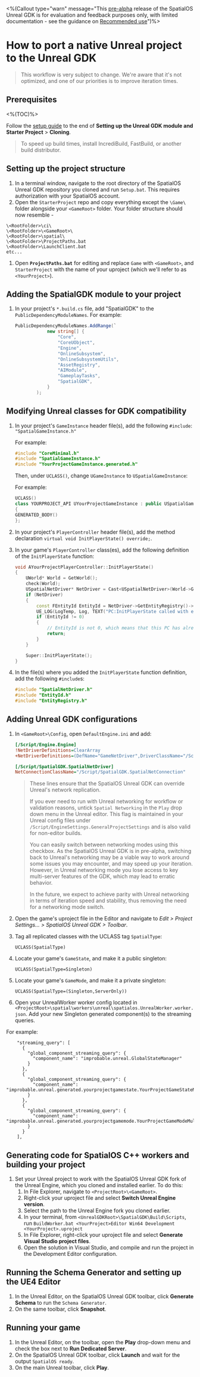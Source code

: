 <%(Callout type="warn" message="This [pre-alpha](https://docs.improbable.io/reference/latest/shared/release-policy#maturity-stages) release of the SpatialOS Unreal GDK is for evaluation and feedback purposes only, with limited documentation - see the guidance on [Recommended use]({{urlRoot}}/index#recommended-use)")%>

# How to port a native Unreal project to the Unreal GDK

> This workflow is very subject to change. We're aware that it's not optimized, and one of our priorities is to improve iteration times.

## Prerequisites

<%(TOC)%>

Follow the [setup guide]({{urlRoot}}/setup-and-installing) to the end of **Setting up the Unreal GDK module and Starter Project** > **Cloning**.
> To speed up build times, install IncrediBuild, FastBuild, or another build distributor.

## Setting up the project structure
1. In a terminal window, navigate to the root directory of the SpatialOS Unreal GDK repository you cloned and run `Setup.bat`. This requires authorization with your SpatialOS account.
1. Open the `StarterProject` repo and copy everything except the `\Game\` folder alongside your `<GameRoot>` folder. 
Your folder structure should now resemble -
```
\<RootFolder>\ci\
\<RootFolder>\<GameRoot>\
\<RootFolder>\spatial\
\<RootFolder>\ProjectPaths.bat
\<RootFolder>\LaunchClient.bat 
etc...
```
1. Open **`ProjectPaths.bat`** for editing and replace `Game` with `<GameRoot>`, and `StarterProject` with the name of your uproject (which we'll refer to as `<YourProject>`).

## Adding the SpatialGDK module to your project
1. In your project's `*.build.cs` file, add "SpatialGDK" to the `PublicDependencyModuleNames`.
    For example:
    ``` csharp
    PublicDependencyModuleNames.AddRange(`
                new string[] {
                    "Core",
                    "CoreUObject",
                    "Engine",
                    "OnlineSubsystem",
                    "OnlineSubsystemUtils",
                    "AssetRegistry",
                    "AIModule",
                    "GameplayTasks",
                    "SpatialGDK",
                }
            );
    ```

## Modifying Unreal classes for GDK compatibility
1. In your project's `GameInstance` header file(s), add the following `#include`:
`"SpatialGameInstance.h"`

    For example:
    ``` cpp
    #include "CoreMinimal.h"
    #include "SpatialGameInstance.h"
    #include "YourProjectGameInstance.generated.h"
    ```
    Then, under `UCLASS()`, change `UGameInstance` to `USpatialGameInstance`:

    For example:
    ```cpp
    UCLASS()
    class YOURPROJECT_API UYourProjectGameInstance : public USpatialGameInstance
    {
    GENERATED_BODY()
    };
    ```

1. In your project's `PlayerController` header file(s), add the method declaration
`virtual void InitPlayerState() override;`.

1. In your game's `PlayerController` class(es), add the following definition of the `InitPlayerState` function:

    ``` cpp
    void AYourProjectPlayerController::InitPlayerState()
    {
        UWorld* World = GetWorld();
        check(World);
        USpatialNetDriver* NetDriver = Cast<USpatialNetDriver>(World->GetNetDriver());
        if (NetDriver)
        {
            const FEntityId EntityId = NetDriver->GetEntityRegistry()->GetEntityIdFromActor(this);
            UE_LOG(LogTemp, Log, TEXT("PC:InitPlayerState called with entity id %d"), EntityId.ToSpatialEntityId());
            if (EntityId != 0)
            {
                // EntityId is not 0, which means that this PC has already been initialized.
                return;
            }
        }

        Super::InitPlayerState();
    }
    ```

1. In the file(s) where you added the `InitPlayerState` function definition, add the following `#include`s:

    ``` cpp
    #include "SpatialNetDriver.h"
    #include "EntityId.h"
    #include "EntityRegistry.h"
    ```

## Adding Unreal GDK configurations
1. In `<GameRoot>\Config`, open `DefaultEngine.ini` and add:

    ``` ini
    [/Script/Engine.Engine]
    !NetDriverDefinitions=ClearArray
    +NetDriverDefinitions=(DefName="GameNetDriver",DriverClassName="/Script/SpatialGDK.SpatialNetDriver",DriverClassNameFallback="/Script/SpatialGDK.SpatialNetDriver")

    [/Script/SpatialGDK.SpatialNetDriver]
    NetConnectionClassName="/Script/SpatialGDK.SpatialNetConnection"
    ```

    > These lines ensure that the SpatialOS Unreal GDK can override Unreal's network replication.
    >
    > If you ever need to run with Unreal networking for workflow or validation reasons, untick `Spatial Networking` in the `Play` drop down menu in the Unreal editor. This flag is maintained in your Unreal config files under `/Script/EngineSettings.GeneralProjectSettings` and is also valid for non-editor builds.
    >
    > You can easily switch between networking modes using this checkbox. As the SpatialOS Unreal GDK is in pre-alpha, switching back to Unreal's networking may be a viable way to work around some issues you may encounter, and may speed up your iteration. However, in Unreal networking mode you lose access to key multi-server features of the GDK, which may lead to erratic behavior.
    >
    > In the future, we expect to achieve parity with Unreal networking in terms of iteration speed and stability, thus removing the need for a networking mode switch.
1. Open the game's uproject file in the Editor and navigate to *Edit > Project Settings... > SpatialOS Unreal GDK > Toolbar*.

1. Tag all replicated classes with the UCLASS tag `SpatialType`:
    ``` 
    UCLASS(SpatialType) 
    ```
1. Locate your game's `GameState`, and make it a public singleton:
    ```
    UCLASS(SpatialType=Singleton)
    ```
1. Locate your game's `GameMode`, and make it a private singleton:
    ```
    UCLASS(SpatialType=(Singleton,ServerOnly))
    ```
    
1. Open your UnrealWorker worker config located in `<ProjectRoot>\spatial\workers\unreal\spatialos.UnrealWorker.worker.json`. Add your new Singleton generated component(s) to the streaming queries.
    
For example:

        "streaming_query": [
          {
            "global_component_streaming_query": {
              "component_name": "improbable.unreal.GlobalStateManager"
            }
          },
          {
            "global_component_streaming_query": {
              "component_name": "improbable.unreal.generated.yourprojectgamestate.YourProjectGameStateMultiClientRepData"
            }
          },
          {
            "global_component_streaming_query": {
              "component_name": "improbable.unreal.generated.yourprojectgamemode.YourProjectGameModeMultiClientRepData"
            }
          }
        ],
        
    
## Generating code for SpatialOS C++ workers and building your project
1. Set your Unreal project to work with the SpatialOS Unreal GDK fork of the Unreal Engine, which you cloned and installed earlier. To do this:
    1. In File Explorer, navigate to `<ProjectRoot>\<GameRoot>`.
    1. Right-click your uproject file and select **Switch Unreal Engine version**.
    1. Select the path to the Unreal Engine fork you cloned earlier.
    1. In your terminal, from `<UnrealGDKRoot>\SpatialGDK\Build\Scripts`, run `BuildWorker.bat <YourProject>Editor Win64 Development <YourProject>.uproject`
    1. In File Explorer, right-click your uproject file and select **Generate Visual Studio project files**.
    1. Open the solution in Visual Studio, and compile and run the project in the Development Editor configuration.

## Running the Schema Generator and setting up the UE4 Editor
1. In the Unreal Editor, on the SpatialOS Unreal GDK toolbar, click **Generate Schema** to run the `Schema Generator`.
1. On the same toolbar, click **Snapshot**.

## Running your game
1. In the Unreal Editor, on the toolbar, open the **Play** drop-down menu and check the box next to **Run Dedicated Server**.
1. On the SpatialOS Unreal GDK toolbar, click **Launch** and wait for the output `SpatialOS ready`.
1. On the main Unreal toolbar, click **Play**.
